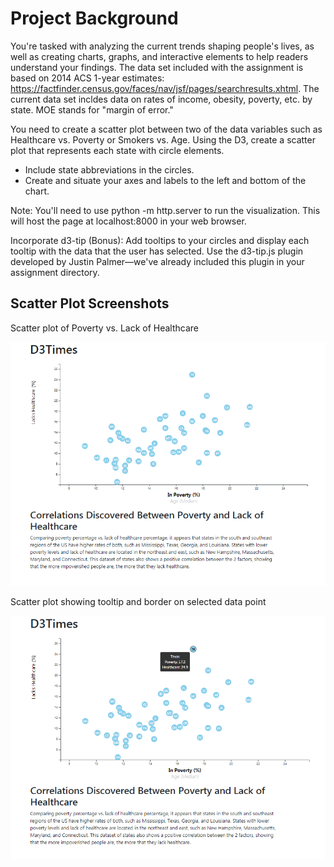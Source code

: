 # Project Background

You're tasked with analyzing the current trends shaping people's lives, as well as creating charts, graphs, and interactive elements to help readers understand your findings. The data set included with the assignment is based on 2014 ACS 1-year estimates: https://factfinder.census.gov/faces/nav/jsf/pages/searchresults.xhtml. The current data set incldes data on rates of income, obesity, poverty, etc. by state. MOE stands for "margin of error."

You need to create a scatter plot between two of the data variables such as Healthcare vs. Poverty or Smokers vs. Age.
Using the D3, create a scatter plot that represents each state with circle elements.

* Include state abbreviations in the circles.
* Create and situate your axes and labels to the left and bottom of the chart.

Note: You'll need to use python -m http.server to run the visualization. This will host the page at localhost:8000 in your web browser.

Incorporate d3-tip (Bonus):
Add tooltips to your circles and display each tooltip with the data that the user has selected. Use the d3-tip.js plugin developed by Justin Palmer—we've already included this plugin in your assignment directory.

## Scatter Plot Screenshots

Scatter plot of Poverty vs. Lack of Healthcare

![](screenshots/scatter.png)

Scatter plot showing tooltip and border on selected data point

![](screenshots/scatter-tooltip.png)
